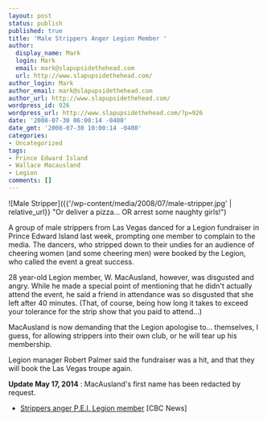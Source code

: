 ```yaml
---
layout: post
status: publish
published: true
title: 'Male Strippers Anger Legion Member '
author:
  display_name: Mark
  login: Mark
  email: mark@slapupsidethehead.com
  url: http://www.slapupsidethehead.com/
author_login: Mark
author_email: mark@slapupsidethehead.com
author_url: http://www.slapupsidethehead.com/
wordpress_id: 926
wordpress_url: http://www.slapupsidethehead.com/?p=926
date: '2008-07-30 06:00:14 -0400'
date_gmt: '2008-07-30 10:00:14 -0400'
categories:
- Uncategorized
tags:
- Prince Edward Island
- Wallace Macausland
- Legion
comments: []
---
```

![Male Stripper]({{'/wp-content/media/2008/07/male-stripper.jpg' | relative_url}} "Or deliver a pizza... OR arrest some naughty girls!")

A group of male strippers from Las Vegas danced for a Legion fundraiser in Prince Edward Island last week, prompting one member to complain to the media. The dancers, who stripped down to their undies for an audience of cheering women (and some cheering men) were booked by the Legion, who called the event a great success.

28 year-old Legion member, W. MacAusland, however, was disgusted and angry. While he made a special point of mentioning that he didn't actually attend the event, he said a friend in attendance was so disgusted that she left after 40 minutes. (That, of course, being how long it takes to exceed your tolerance for the strip show that you paid to attend...)

MacAusland is now demanding that the Legion apologise to... themselves, I guess, for allowing strippers into their own club, or he will tear up his membership.

Legion manager Robert Palmer said the fundraiser was a hit, and that they will book the Las Vegas troupe again.

**Update May 17, 2014** : MacAusland's first name has been redacted by request.

- [Strippers anger P.E.I. Legion member](https://web.archive.org/web/20090220145718/http://www.cbc.ca/canada/prince-edward-island/story/2008/07/25/strippers-legion.html) [CBC News]
